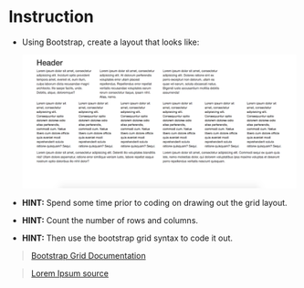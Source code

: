# Instruction

- Using Bootstrap, create a layout that looks like:

  ![text-layout activity design](text-layout.png)

- **HINT:** Spend some time prior to coding on drawing out the grid layout.

- **HINT:** Count the number of rows and columns.

- **HINT:** Then use the bootstrap grid syntax to code it out.

> [Bootstrap Grid Documentation](https://getbootstrap.com/docs/4.0/layout/grid/)

> [Lorem Ipsum source](https://www.lipsum.com/)
